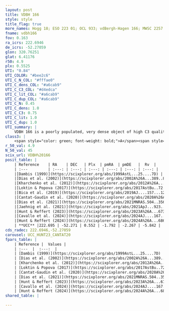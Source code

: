 ```yaml
---
layout: post
title: VDBH 166
style: style
title_flag: true
more_names: Hogg 18; ESO 223 01; OCL 933; vdBergh-Hagen 166; MWSC 2257
fname: vdbh166
fov: 0.163
ra_icrs: 222.6946
de_icrs: -52.27059
glon: 320.76251
glat: 6.41176
r50: 4.9
plx: 0.5525
UTI: "0.84"
UTI_COLOR: "#bee2c6"
UTI_C_N_COL: "#fffae0"
UTI_C_dens_COL: "#a6cab9"
UTI_C_C3_COL: "#d4edca"
UTI_C_lit_COL: "#a6cab9"
UTI_C_dup_COL: "#a6cab9"
UTI_C_N: 0.45
UTI_C_dens: 1.0
UTI_C_C3: 0.75
UTI_C_lit: 1.0
UTI_C_dup: 1.0
UTI_summary: |
    VDBH 166 is a poorly populated, very dense object of high C3 quality. It is very well-studied in the literature.
class3: |
    <span style="color: green; font-weight: bold;">A</span><span style="color: #FFC300; font-weight: bold;">B</span>
r_50_val: 4.9
N_50_val: 45
scix_url: VDBH%20166
posit_table: |
    | Reference    | RA    | DEC   | Plx  | pmRA  | pmDE   |  Rv  |
    | :---         | :---: | :---: | :---: | :---: | :---: | :---: |
    |[Dambis (1999)](https://scixplorer.org/abs/1999AstL...25....7D) | 222.675 | -52.267 | -- | -- | -- | -- |
    |[Dias et al. (2002)](https://scixplorer.org/abs/2002A%26A...389..871D) | 222.679 | -52.267 | -- | -1.36 | -3.34 | -- |
    |[Kharchenko et al. (2012)](https://scixplorer.org/abs/2012A%26A...543A.156K) | 222.675 | -52.27 | -- | -3.11 | -3.48 | -- |
    |[Loktin & Popova (2017)](https://scixplorer.org/abs/2017AstBu..72..257L) | 222.675 | -52.268 | -- | -1.712 | -0.871 | -- |
    |[Bica et al. (2019)](https://scixplorer.org/abs/2019AJ....157...12B) | 222.676 | -52.274 | -- | -- | -- | -- |
    |[Cantat-Gaudin et al. (2020)](https://scixplorer.org/abs/2020A%26A...640A...1C) | 222.716 | -52.271 | 0.564 | -1.808 | -2.317 | -- |
    |[Dias et al. (2021)](https://scixplorer.org/abs/2021MNRAS.504..356D) | 222.694 | -52.285 | 0.562 | -1.794 | -2.279 | -- |
    |[Jaehnig et al. (2021)](https://scixplorer.org/abs/2021ApJ...923..129J) | 222.705 | -52.27 | 0.597 | -1.826 | -2.274 | -- |
    |[Hunt & Reffert (2023)](https://scixplorer.org/abs/2023A%26A...673A.114H) | 222.688 | -52.273 | 0.546 | -1.836 | -2.293 | 5.295 |
    |[Cavallo et al. (2024)](https://scixplorer.org/abs/2024AJ....167...12C) | 222.713 | -52.267 | 0.552 | -- | -- | -- |
    |[Hunt & Reffert (2024)](https://scixplorer.org/abs/2024A%26A...686A..42H) | 222.688 | -52.273 | 0.546 | -1.836 | -2.293 | 5.295 |
    | **UCC** |222.695 | -52.271 | 0.552 | -1.792 | -2.267 | -5.842 | 
cds_radec: 222.6946,-52.27059
carousel: UCC_HUNT23_CANTAT20
fpars_table: |
    | Reference |  Values |
    | :---  |  :---:  |
    | [Dambis (1999)](https://scixplorer.org/abs/1999AstL...25....7D) | `E_B-V_=0.492, DM0=10.2, log_age_=7.9` |
    | [Dias et al. (2002)](https://scixplorer.org/abs/2002A%26A...389..871D) | `E(B-V)=0.503, Dist=1535.0, Age=7.759` |
    | [Kharchenko et al. (2012)](https://scixplorer.org/abs/2012A%26A...543A.156K) | `e_bv=0.51, distance=1535, log_age=7.95` |
    | [Loktin & Popova (2017)](https://scixplorer.org/abs/2017AstBu..72..257L) | `E(B-V)=0.501, Dmod=10.986, logt=7.721` |
    | [Cantat-Gaudin et al. (2020)](https://scixplorer.org/abs/2020A%26A...640A...1C) | `AVNN=1.21, DMNN=11.22, AgeNN=8.42` |
    | [Dias et al. (2021)](https://scixplorer.org/abs/2021MNRAS.504..356D) | `Av=1.78, Dist=1619, logage=7.497, [Fe/H]=-0.018` |
    | [Hunt & Reffert (2023)](https://scixplorer.org/abs/2023A%26A...673A.114H) | `AV50=1.591, diffAV50=1.045, MOD50=11.151, logAge50=7.901` |
    | [Cavallo et al. (2024)](https://scixplorer.org/abs/2024AJ....167...12C) | `AV50=1.51, dMod50=11.27, logAge50=7.82, [Fe/H]50=0.33` |
    | [Hunt & Reffert (2024)](https://scixplorer.org/abs/2024A%26A...686A..42H) | `MassJ=151.246` |
shared_table: |
    
---
```

